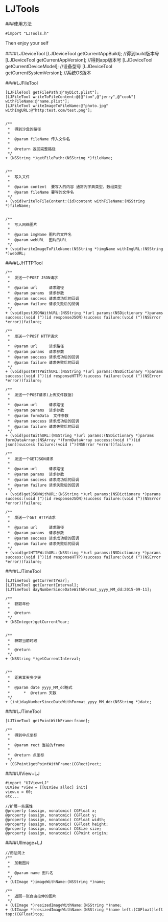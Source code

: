 LJTools
=======

###使用方法

    #import "LJTools.h"

Then enjoy your self

####LJDeviceTool
    [LJDeviceTool getCurrentAppBuild];  //得到build版本号
    [LJDeviceTool getCurrentAppVersion]; //得到app版本号
    [LJDeviceTool getCurrentDeviceModel]; //设备型号
    [LJDeviceTool getCurrentSystemVersion]; //系统OS版本

####LJFileTool

    [LJFileTool getFilePath:@"myDict.plist"];
    [LJFileTool writeToFileContent:@[@"tom",@"jerry",@"cook"] withFileName:@"name.plist"];
    [LJFileTool writeImageToFileName:@"photo.jpg" withImgURL:@"http:test.com/test.png"];
    
    
    /**
     *  得到沙盒的路径
     *
     *  @param fileName 传入文件名
     *
     *  @return 返回完整路径
     */
    + (NSString *)getFilePath:(NSString *)fileName;


    /**
     *  写入文件
     *
     *  @param content  要写入的内容 通常为字典类型、数组类型
     *  @param fileName 要写的文件名
     */
    + (void)writeToFileContent:(id)content withFileName:(NSString *)fileName;

     
    /**
     *  写入网络图片
     *
     *  @param imgName 图片的文件名
     *  @param webURL  图片的URL
     */
    + (void)writeImageToFileName:(NSString *)imgName withImgURL:(NSString *)webURL;
     
####LJHTTPTool

    /**
     *  发送一个POST JSON请求
     *
     *  @param url     请求路径
     *  @param params  请求参数
     *  @param success 请求成功后的回调
     *  @param failure 请求失败后的回调
     */
    + (void)postJSONWithURL:(NSString *)url params:(NSDictionary *)params success:(void (^)(id responseJSON))success failure:(void (^)(NSError *error))failure;

    /**
     *  发送一个POST HTTP请求
     *
     *  @param url     请求路径
     *  @param params  请求参数
     *  @param success 请求成功后的回调
     *  @param failure 请求失败后的回调
     */
    + (void)postHTTPWithURL:(NSString *)url params:(NSDictionary *)params success:(void (^)(id responseHTTP))success failure:(void (^)(NSError *error))failure;

    /**
     *  发送一个POST请求(上传文件数据)
     *
     *  @param url     请求路径
     *  @param params  请求参数
     *  @param formData  文件参数
     *  @param success 请求成功后的回调
     *  @param failure 请求失败后的回调
     */
    + (void)postWithURL:(NSString *)url params:(NSDictionary *)params formDataArray:(NSArray *)formDataArray success:(void (^)(id json))success failure:(void (^)(NSError *error))failure;

    /**
     *  发送一个GETJSON请求
     *
     *  @param url     请求路径
     *  @param params  请求参数
     *  @param success 请求成功后的回调
     *  @param failure 请求失败后的回调
     */
    + (void)getJSONWithURL:(NSString *)url params:(NSDictionary *)params success:(void (^)(id responseJSON))success failure:(void (^)(NSError *error))failure;

    /**
     *  发送一个GET HTTP请求
     *
     *  @param url     请求路径
     *  @param params  请求参数
     *  @param success 请求成功后的回调
     *  @param failure 请求失败后的回调
     */
    + (void)getHTTPWithURL:(NSString *)url params:(NSDictionary *)params success:(void (^)(id responseHTTP))success failure:(void (^)(NSError *error))failure;
    
####LJTimeTool

    [LJTimeTool getCurrentYear];
    [LJTimeTool getCurrentInterval];
    [LJTimeTool dayNumberSinceDateWithFormat_yyyy_MM_dd:2015-09-11];

    /**
     *  获取年份
     *
     *  @return
     */
    + (NSInteger)getCurrentYear;


    /**
     *  获取当前时段
     *
     *  @return
     */
    + (NSString *)getCurrentInterval;


    /**
     *  距离某天多少天
     *
     *  @param date yyyy_MM_dd格式
     *      *  @return 天数
     */
    + (int)dayNumberSinceDateWithFormat_yyyy_MM_dd:(NSString *)date;
     
####LJTimeTool

    [LJTimeTool getPointWithFrame:frame];
    
    /**
     *  得到中点坐标
     *
     *  @param rect 当前的frame
     *
     *  @return 点坐标
     */
    + (CGPoint)getPointWithFrame:(CGRect)rect;
     
####UIView+LJ

    #import "UIView+LJ"
    UIView *view = [[UIView alloc] init]
    view.x = 60;
    etc...

	//扩展一些属性
	@property (assign, nonatomic) CGFloat x;
	@property (assign, nonatomic) CGFloat y;
	@property (assign, nonatomic) CGFloat width;
	@property (assign, nonatomic) CGFloat height;
	@property (assign, nonatomic) CGSize size;
	@property (assign, nonatomic) CGPoint origin;

####UIImage+LJ

    //用法同上
    /**
     *  加载图片
     *
     *  @param name 图片名
     */
    + (UIImage *)imageWithName:(NSString *)name;

    /**
     *  返回一张自由拉伸的图片
     */
    + (UIImage *)resizedImageWithName:(NSString *)name;
    + (UIImage *)resizedImageWithName:(NSString *)name left:(CGFloat)left top:(CGFloat)top;
